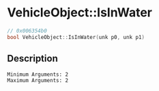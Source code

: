 # VehicleObject::IsInWater
```c
// 0x006354b0
bool VehicleObject::IsInWater(unk p0, unk p1)
```
## Description
```
Minimum Arguments: 2
Maximum Arguments: 2
```
